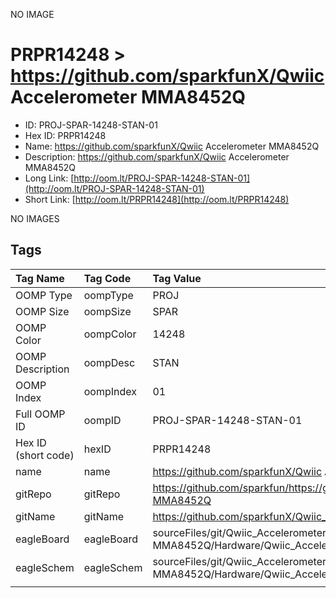 


  
NO IMAGE  
# PRPR14248 > https://github.com/sparkfunX/Qwiic Accelerometer MMA8452Q

- ID: PROJ-SPAR-14248-STAN-01
- Hex ID: PRPR14248
- Name: https://github.com/sparkfunX/Qwiic Accelerometer MMA8452Q
- Description: https://github.com/sparkfunX/Qwiic Accelerometer MMA8452Q
- Long Link: [http://oom.lt/PROJ-SPAR-14248-STAN-01](http://oom.lt/PROJ-SPAR-14248-STAN-01)
- Short Link: [http://oom.lt/PRPR14248](http://oom.lt/PRPR14248)
  
NO IMAGES  
## Tags
  

|Tag Name|Tag Code|Tag Value|
| :--- | :--- | :--- |
|OOMP Type|oompType|PROJ|
|OOMP Size|oompSize|SPAR|
|OOMP Color|oompColor|14248|
|OOMP Description|oompDesc|STAN|
|OOMP Index|oompIndex|01|
|Full OOMP ID|oompID|PROJ-SPAR-14248-STAN-01|
|Hex ID (short code)|hexID|PRPR14248|
|name|name|https://github.com/sparkfunX/Qwiic Accelerometer MMA8452Q|
|gitRepo|gitRepo|https://github.com/sparkfun/https://github.com/sparkfunX/Qwiic_Accelerometer-MMA8452Q|
|gitName|gitName|https://github.com/sparkfunX/Qwiic_Accelerometer-MMA8452Q|
|eagleBoard|eagleBoard|sourceFiles/git/Qwiic_Accelerometer-MMA8452Q/Hardware/Qwiic_Accelerometer-MMA8452Q.brd|
|eagleSchem|eagleSchem|sourceFiles/git/Qwiic_Accelerometer-MMA8452Q/Hardware/Qwiic_Accelerometer-MMA8452Q.sch|
||||
